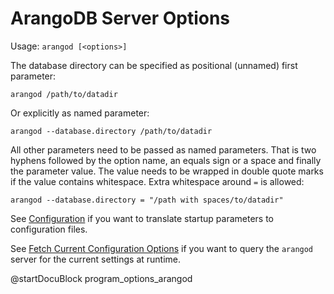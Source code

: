 ArangoDB Server Options
=======================

Usage: `arangod [<options>]`

The database directory can be specified as positional (unnamed) first parameter:

    arangod /path/to/datadir

Or explicitly as named parameter:

    arangod --database.directory /path/to/datadir

All other parameters need to be passed as named parameters.
That is two hyphens followed by the option name, an equals sign or a space and
finally the parameter value. The value needs to be wrapped in double quote marks
if the value contains whitespace. Extra whitespace around `=` is allowed:

    arangod --database.directory = "/path with spaces/to/datadir"

See [Configuration](../../Administration/Configuration.md)
if you want to translate startup parameters to configuration files.

See
[Fetch Current Configuration Options](../../Administration/Configuration.md#fetch-current-configuration-options)
if you want to query the `arangod` server for the current settings at runtime.

@startDocuBlock program_options_arangod
